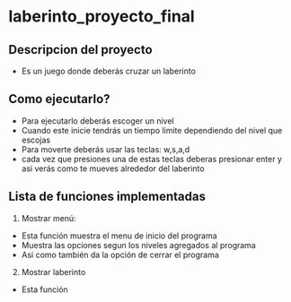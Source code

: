 # laberinto_proyecto_final
## Descripcion del proyecto
- Es un juego donde deberás cruzar un laberinto
## Como ejecutarlo?
- Para ejecutarlo deberás escoger un nivel
- Cuando este inicie tendrás un tiempo limite dependiendo del nivel que escojas
- Para moverte deberás usar las teclas: w,s,a,d
- cada vez que presiones una de estas teclas deberas presionar enter y asi 
  verás como te mueves alrededor del laberinto
## Lista de funciones implementadas
1. Mostrar menú:
- Esta función muestra el menu de inicio del programa
- Muestra las opciones segun los niveles agregados al programa
- Asi como también da la opción de cerrar el programa
2. Mostrar laberinto
- Esta función
